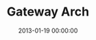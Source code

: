 ---
layout: post
date:   2013-01-19 00:00:00
title: Gateway Arch
categories: fun
picture: /assets/fun/gatewayarch.jpg
summary: January 19, 2013</br>First time at (and inside of) the Gateway Arch in St. Louis, MO
---